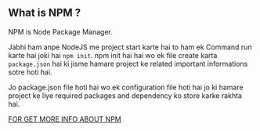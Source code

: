 ## What is NPM ?
NPM is Node Package Manager.

Jabhi ham anpe NodeJS me project start karte hai to ham ek Command run karte hai joki hai `npm init`. npm init hai hai wo ek file create karta ``package.json`` hai ki jisme hamare project ke related important informations sotre hoti hai.

Jo package.json file hoti hai wo ek configuration file hoti hai jo ki hamare project ke liye required packages and dependency ko store karke rakhta hai.

[FOR GET MORE INFO ABOUT NPM](https://youtu.be/jHDhaSSKmB0?si=Ac9aqWoyXu9OYJ0Q)